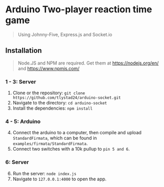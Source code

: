 # Arduino Two-player reaction time game
> Using Johnny-Five, Express.js and Socket.io

## Installation
> Node.JS and NPM are required.
> Get them at https://nodejs.org/en/ and https://www.npmjs.com/

### 1 - 3: Server
1. Clone or the repository: `git clone https://github.com/tlystad24/arduino-socket.git`
2. Navigate to the directory: `cd arduino-socket`
3. Install the dependencies: `npm install`

### 4 - 5: Arduino
4. Connect the arduino to a computer, then compile and upload `StandardFirmata`, which can be found in `examples/firmata/StandardFirmata`.
5. Connect two switches with a 10k pullup to `pin 5 and 6`.

### 6: Server
6. Run the server: `node index.js`
7. Navigate to `127.0.0.1:4000` to open the app.
